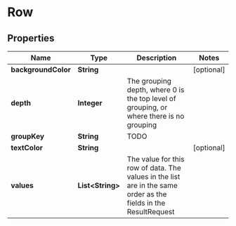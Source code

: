 # Row

## Properties
Name | Type | Description | Notes
------------ | ------------- | ------------- | -------------
**backgroundColor** | **String** |  |  [optional]
**depth** | **Integer** | The grouping depth, where 0 is the top level of grouping, or where there is no grouping | 
**groupKey** | **String** | TODO | 
**textColor** | **String** |  |  [optional]
**values** | **List&lt;String&gt;** | The value for this row of data. The values in the list are in the same order as the fields in the ResultRequest | 
